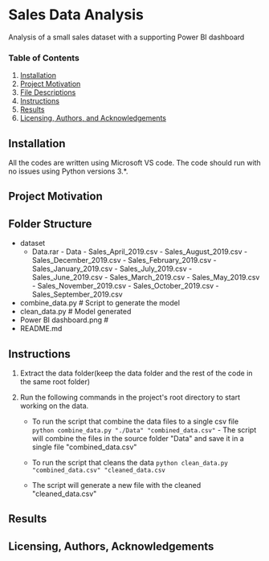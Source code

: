 # Sales Data Analysis

Analysis of a small sales dataset with a supporting Power BI dashboard


### Table of Contents

1. [Installation](#installation)
2. [Project Motivation](#motivation)
3. [File Descriptions](#files)
4. [Instructions](#instructions)
5. [Results](#results)
6. [Licensing, Authors, and Acknowledgements](#licensing)

## Installation <a name="installation"></a>

All the codes are written using Microsoft VS code. The code should run with no issues using Python versions 3.*.

## Project Motivation<a name="motivation"></a>


## Folder Structure<a name="files"></a>

- dataset
     - Data.rar
            - Data
            - Sales_April_2019.csv
            - Sales_August_2019.csv
            - Sales_December_2019.csv
            - Sales_February_2019.csv
            - Sales_January_2019.csv
            - Sales_July_2019.csv
            - Sales_June_2019.csv
            - Sales_March_2019.csv
            - Sales_May_2019.csv
            - Sales_November_2019.csv
            - Sales_October_2019.csv
            - Sales_September_2019.csv  
- combine_data.py # Script to generate the model
- clean_data.py # Model generated
- Power BI dashboard.png #
- README.md


## Instructions<a name="instructions"></a>

1. Extract the data folder(keep the data folder and the rest of the code in the same root folder)
2. Run the following commands in the project's root directory to start working on the data.

    - To run the script that combine the data files to a single csv file
        `python combine_data.py "./Data" "combined_data.csv"`
          - The script will combine the files in the source folder "Data" and save it in a single file "combined_data.csv"
    
    - To run the script that cleans the data
        `python clean_data.py "combined_data.csv" "cleaned_data.csv`
    - The script will generate a new file with the cleaned "cleaned_data.csv"


## Results<a name="results"></a>


## Licensing, Authors, Acknowledgements<a name="licensing"></a>

